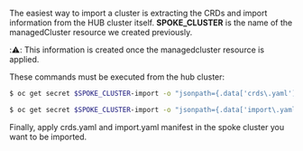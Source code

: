 The easiest way to import a cluster is extracting the CRDs and import information from the HUB cluster itself. **SPOKE_CLUSTER** is the name of the managedCluster resource we created previously.

::warning:: This information is created once the managedcluster resource is applied.

These commands must be executed from the hub cluster:

```sh 
$ oc get secret $SPOKE_CLUSTER-import -o "jsonpath={.data['crds\.yaml']}" -n $SPOKE_CLUSTER | base64 -d > crds.yaml 

```

```sh
$ oc get secret $SPOKE_CLUSTER-import -o "jsonpath={.data['import\.yaml']}" -n $SPOKE_CLUSTER | base64 -d > import.yaml
```

Finally, apply crds.yaml and import.yaml manifest in the spoke cluster you want to be imported.
